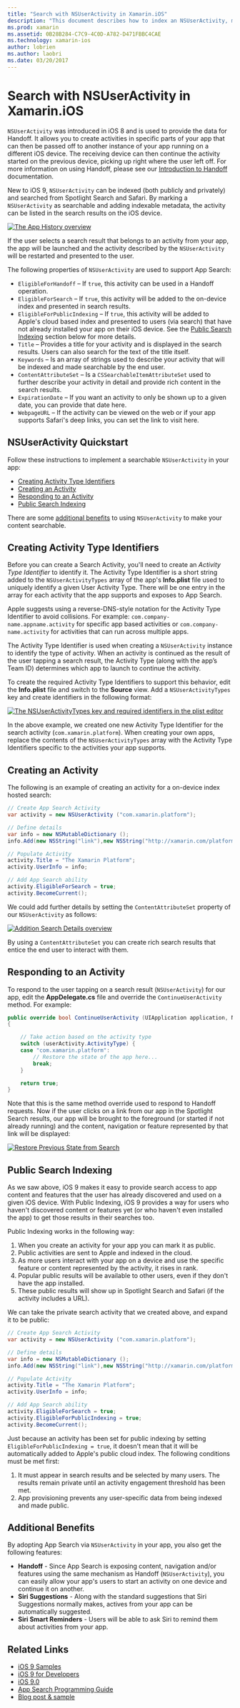 ```yaml
---
title: "Search with NSUserActivity in Xamarin.iOS"
description: "This document describes how to index an NSUserActivity, making it searchable in Spotlight and Safari. It discusses how to respond to the selection of an NSUserActivity in search results."
ms.prod: xamarin
ms.assetid: 0B28B284-C7C9-4C0D-A782-D471FBBC4CAE
ms.technology: xamarin-ios
author: lobrien
ms.author: laobri
ms.date: 03/20/2017
---
```


# Search with NSUserActivity in Xamarin.iOS

`NSUserActivity` was introduced in iOS 8 and is used to provide the data for Handoff.
It allows you to create activities in specific parts of your app that can then be
passed off to another instance of your app running on a different iOS device. The
receiving device can then continue the activity started on the previous device,
picking up right where the user left off. For more information on using Handoff,
please see our [Introduction to Handoff](~/ios/platform/handoff.md) documentation.

New to iOS 9, `NSUserActivity` can be indexed (both publicly and privately) and
searched from Spotlight Search and Safari. By marking a `NSUserActivity` as
searchable and adding indexable metadata, the activity can be listed in the
search results  on the iOS device.

[![](nsuseractivity-images/apphistory01.png "The App History overview")](nsuseractivity-images/apphistory01.png#lightbox)

If the user selects a search result that belongs to an activity from your app,
the app will be launched and the activity described by the `NSUserActivity` will
be restarted and presented to the user.

The following properties of `NSUserActivity` are used to support App Search:

- `EligibleForHandoff` – If `true`, this activity can be used in a Handoff operation.
- `EligibleForSearch` – If `true`, this activity will be added to the on-device index and presented in search results.
- `EligibleForPublicIndexing` – If `true`, this activity will be added to Apple's cloud based index and presented to users (via search) that have not already installed your app on their iOS device. See the [Public Search Indexing](#public-search-indexing) section below for more details.
- `Title` – Provides a title for your activity and is displayed in the search results. Users can also search for the text of the title itself.
- `Keywords` – Is an array of strings used to describe your activity that will be indexed and made searchable by the end user.
- `ContentAttributeSet` – Is a `CSSearchableItemAttributeSet` used to further describe your activity in detail and provide rich content in the search results.
- `ExpirationDate` – If you want an activity to only be shown up to a given date, you can provide that date here.
- `WebpageURL` – If the activity can be viewed on the web or if your app supports Safari's deep links, you can set the link to visit here.

## NSUserActivity Quickstart

Follow these instructions to implement a searchable `NSUserActivity` in your app:

- [Creating Activity Type Identifiers](#creatingtypeid)
- [Creating an Activity](#createactivity)
- [Responding to an Activity](#respondactivity)
- [Public Search Indexing](#indexing)

There are some [additional benefits](#benefits) to using `NSUserActivity`
to make your content searchable.

<a name="creatingtypeid" />

## Creating Activity Type Identifiers

Before you can create a Search Activity, you'll need to create an _Activity Type Identifier_ to identify it. The Activity Type Identifier is a short string added to the `NSUserActivityTypes` array of the app's **Info.plist** file used to uniquely identify a given User Activity Type. There will be one entry in the array for each activity that the app supports and exposes to App Search. 

Apple suggests using a reverse-DNS-style notation for the Activity Type Identifier to avoid collisions. For example: `com.company-name.appname.activity` for specific app based activities or `com.company-name.activity` for activities that can run across multiple apps.

The Activity Type Identifier is used when creating a `NSUserActivity` instance to identify the type of activity. When an activity is continued as the result of the user tapping a search result, the Activity Type (along with the app’s Team ID) determines which app to launch to continue the activity.

To create the required Activity Type Identifiers to support this behavior, edit the **Info.plist** file and switch to the **Source** view. Add a `NSUserActivityTypes` key and create identifiers in the following format:

[![](nsuseractivity-images/type01.png "The NSUserActivityTypes key and required identifiers in the plist editor")](nsuseractivity-images/type01.png#lightbox)

In the above example, we created one new Activity Type Identifier for the search activity (`com.xamarin.platform`). When creating your own apps, replace the contents of the `NSUserActivityTypes` array with the Activity Type Identifiers specific to the activities your app supports.

<a name="createactivity" />

## Creating an Activity

The following is an example of creating an activity for a on-device index hosted search:

```csharp
// Create App Search Activity
var activity = new NSUserActivity ("com.xamarin.platform");

// Define details
var info = new NSMutableDictionary ();
info.Add(new NSString("link"),new NSString("http://xamarin.com/platform"));

// Populate Activity
activity.Title = "The Xamarin Platform";
activity.UserInfo = info;

// Add App Search ability
activity.EligibleForSearch = true;
activity.BecomeCurrent();
```

We could add further details by setting the `ContentAttributeSet` property of our `NSUserActivity` as follows:

[![](nsuseractivity-images/apphistory02.png "Addition Search Details overview")](nsuseractivity-images/apphistory02.png#lightbox)

By using a `ContentAttributeSet` you can create rich search results that entice the end user to interact with them.

<a name="respondactivity" />

## Responding to an Activity

To respond to the user tapping on a search result (`NSUserActivity`) for our app, edit the **AppDelegate.cs** file and override the `ContinueUserActivity` method. For example:

```csharp
public override bool ContinueUserActivity (UIApplication application, NSUserActivity userActivity, UIApplicationRestorationHandler completionHandler)
{

	// Take action based on the activity type
	switch (userActivity.ActivityType) {
	case "com.xamarin.platform":
		// Restore the state of the app here...
		break;
	}

	return true;
}
```

Note that this is the same method override used to respond to Handoff requests. Now if the user clicks on a link from our app in the Spotlight Search results, our app will be brought to the foreground (or started if not already running) and the content, navigation or feature represented by that link will be displayed:

[![](nsuseractivity-images/apphistory03.png "Restore Previous State from Search")](nsuseractivity-images/apphistory03.png#lightbox)

<a name="indexing" />

## Public Search Indexing

As we saw above, iOS 9 makes it easy to provide search access to app content and features that the user has already discovered and used on a given iOS device. With Public Indexing, iOS 9 provides a way for users who haven't discovered content or features yet (or who haven't even installed the app) to get those results in their searches too.

Public Indexing works in the following way:

1. When you create an activity for your app you can mark it as public.
2. Public activities are sent to Apple and indexed in the cloud.
3. As more users interact with your app on a device and use the specific feature or content represented by the activity, it rises in rank.
4. Popular public results will be available to other users, even if they don't have the app installed.
5. These public results will show up in Spotlight Search and Safari (if the activity includes a URL).

We can take the private search activity that we created above, and expand it to be public:

```csharp
// Create App Search Activity
var activity = new NSUserActivity ("com.xamarin.platform");

// Define details
var info = new NSMutableDictionary ();
info.Add(new NSString("link"),new NSString("http://xamarin.com/platform"));

// Populate Activity
activity.Title = "The Xamarin Platform";
activity.UserInfo = info;

// Add App Search ability
activity.EligibleForSearch = true;
activity.EligibleForPublicIndexing = true;
activity.BecomeCurrent();
```

Just because an activity has been set for public indexing by setting `EligibleForPublicIndexing = true`, it doesn't mean that it will be automatically added to Apple's public cloud index. The following conditions must be met first:

1. It must appear in search results and be selected by many users. The results remain private until an activity engagement threshold has been met.
2. App provisioning prevents any user-specific data from being indexed and made public.

<a name="benefits" />

## Additional Benefits

By adopting App Search via `NSUserActivity` in your app, you also get the following features:

- **Handoff** - Since App Search is exposing content, navigation and/or features using the same mechanism as Handoff (`NSUserActivity`), you can easily allow your app's users to start an activity on one device and continue it on another.
- **Siri Suggestions** - Along with the standard suggestions that Siri Suggestions normally makes, actives from your app can be automatically suggested.
- **Siri Smart Reminders** - Users will be able to ask Siri to remind them about activities from your app.



## Related Links

- [iOS 9 Samples](https://docs.microsoft.com/samples/browse/?products=xamarin&term=Xamarin.iOS+iOS9)
- [iOS 9 for Developers](https://developer.apple.com/ios/pre-release/)
- [iOS 9.0](https://developer.apple.com/library/prerelease/ios/releasenotes/General/WhatsNewIniOS/Articles/iOS9.html)
- [App Search Programming Guide](https://developer.apple.com/library/prerelease/ios/documentation/General/Conceptual/AppSearch/index.html#//apple_ref/doc/uid/TP40016308)
- [Blog post & sample](https://blog.xamarin.com/improve-discoverability-with-search-in-ios-9/)
